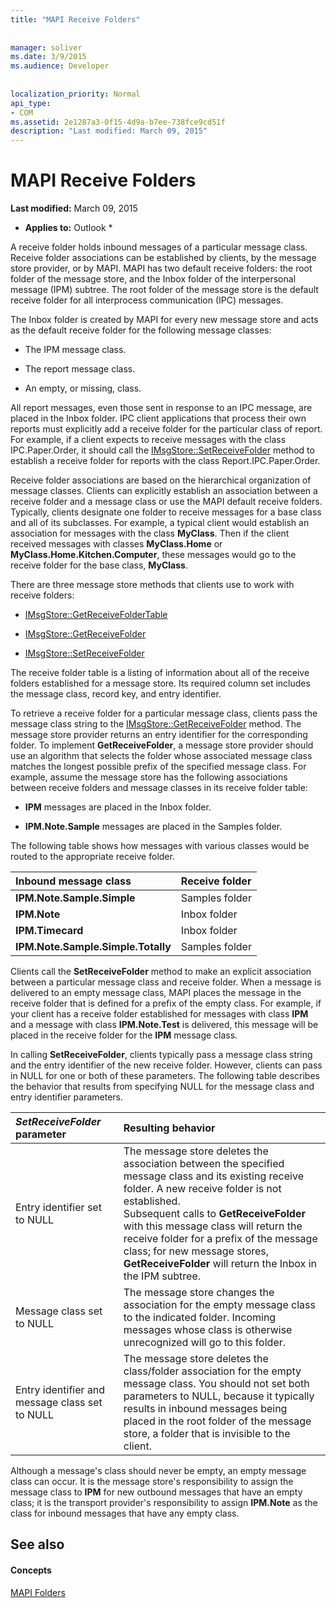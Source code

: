 ```yaml
---
title: "MAPI Receive Folders"
 
 
manager: soliver
ms.date: 3/9/2015
ms.audience: Developer
 
 
localization_priority: Normal
api_type:
- COM
ms.assetid: 2e1287a3-0f15-4d9a-b7ee-738fce9cd51f
description: "Last modified: March 09, 2015"
---
```


# MAPI Receive Folders

 **Last modified:** March 09, 2015 
  
 * **Applies to:** Outlook * 
  
A receive folder holds inbound messages of a particular message class. Receive folder associations can be established by clients, by the message store provider, or by MAPI. MAPI has two default receive folders: the root folder of the message store, and the Inbox folder of the interpersonal message (IPM) subtree. The root folder of the message store is the default receive folder for all interprocess communication (IPC) messages.
  
 The Inbox folder is created by MAPI for every new message store and acts as the default receive folder for the following message classes: 
  
- The IPM message class.
    
- The report message class.
    
- An empty, or missing, class.
    
All report messages, even those sent in response to an IPC message, are placed in the Inbox folder. IPC client applications that process their own reports must explicitly add a receive folder for the particular class of report. For example, if a client expects to receive messages with the class IPC.Paper.Order, it should call the [IMsgStore::SetReceiveFolder](imsgstore-setreceivefolder.md) method to establish a receive folder for reports with the class Report.IPC.Paper.Order. 
  
Receive folder associations are based on the hierarchical organization of message classes. Clients can explicitly establish an association between a receive folder and a message class or use the MAPI default receive folders. Typically, clients designate one folder to receive messages for a base class and all of its subclasses. For example, a typical client would establish an association for messages with the class **MyClass**. Then if the client received messages with classes **MyClass.Home** or **MyClass.Home.Kitchen.Computer**, these messages would go to the receive folder for the base class, **MyClass**.
  
There are three message store methods that clients use to work with receive folders:
  
- [IMsgStore::GetReceiveFolderTable](imsgstore-getreceivefoldertable.md)
    
- [IMsgStore::GetReceiveFolder](imsgstore-getreceivefolder.md)
    
- [IMsgStore::SetReceiveFolder](imsgstore-setreceivefolder.md)
    
The receive folder table is a listing of information about all of the receive folders established for a message store. Its required column set includes the message class, record key, and entry identifier.
  
To retrieve a receive folder for a particular message class, clients pass the message class string to the [IMsgStore::GetReceiveFolder](imsgstore-getreceivefolder.md) method. The message store provider returns an entry identifier for the corresponding folder. To implement **GetReceiveFolder**, a message store provider should use an algorithm that selects the folder whose associated message class matches the longest possible prefix of the specified message class. For example, assume the message store has the following associations between receive folders and message classes in its receive folder table:
  
- **IPM** messages are placed in the Inbox folder. 
    
- **IPM.Note.Sample** messages are placed in the Samples folder. 
    
The following table shows how messages with various classes would be routed to the appropriate receive folder.
  
|**Inbound message class**|**Receive folder**|
|:-----|:-----|
|**IPM.Note.Sample.Simple** <br/> |Samples folder  <br/> |
|**IPM.Note** <br/> |Inbox folder  <br/> |
|**IPM.Timecard** <br/> |Inbox folder  <br/> |
|**IPM.Note.Sample.Simple.Totally** <br/> |Samples folder  <br/> |
   
Clients call the **SetReceiveFolder** method to make an explicit association between a particular message class and receive folder. When a message is delivered to an empty message class, MAPI places the message in the receive folder that is defined for a prefix of the empty class. For example, if your client has a receive folder established for messages with class **IPM** and a message with class **IPM.Note.Test** is delivered, this message will be placed in the receive folder for the **IPM** message class. 
  
In calling **SetReceiveFolder**, clients typically pass a message class string and the entry identifier of the new receive folder. However, clients can pass in NULL for one or both of these parameters. The following table describes the behavior that results from specifying NULL for the message class and entry identifier parameters. 
  
|**_SetReceiveFolder_ parameter**|**Resulting behavior**|
|:-----|:-----|
|Entry identifier set to NULL  <br/> |The message store deletes the association between the specified message class and its existing receive folder. A new receive folder is not established.  <br/> Subsequent calls to **GetReceiveFolder** with this message class will return the receive folder for a prefix of the message class; for new message stores, **GetReceiveFolder** will return the Inbox in the IPM subtree.  <br/> |
|Message class set to NULL  <br/> |The message store changes the association for the empty message class to the indicated folder. Incoming messages whose class is otherwise unrecognized will go to this folder.  <br/> |
|Entry identifier and message class set to NULL  <br/> |The message store deletes the class/folder association for the empty message class. You should not set both parameters to NULL, because it typically results in inbound messages being placed in the root folder of the message store, a folder that is invisible to the client.  <br/> |
   
Although a message's class should never be empty, an empty message class can occur. It is the message store's responsibility to assign the message class to **IPM** for new outbound messages that have an empty class; it is the transport provider's responsibility to assign **IPM.Note** as the class for inbound messages that have any empty class. 
  
## See also

#### Concepts

[MAPI Folders](mapi-folders.md)

